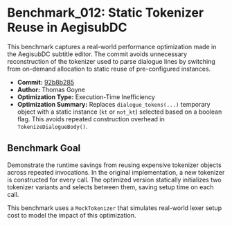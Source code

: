 # Benchmark_012: Static Tokenizer Reuse in AegisubDC

This benchmark captures a real-world performance optimization made in the AegisubDC subtitle editor. The commit avoids unnecessary reconstruction of the tokenizer used to parse dialogue lines by switching from on-demand allocation to static reuse of pre-configured instances.

- **Commit:** [92b8b285](https://github.com/Ristellise/AegisubDC/commit/92b8b2851b0e12c82269d59e1bfee1beaaddca54)
- **Author:** Thomas Goyne
- **Optimization Type:** Execution-Time Inefficiency
- **Optimization Summary:** Replaces `dialogue_tokens(...)` temporary object with a static instance (`kt` or `not_kt`) selected based on a boolean flag. This avoids repeated construction overhead in `TokenizeDialogueBody()`.

## Benchmark Goal

Demonstrate the runtime savings from reusing expensive tokenizer objects across repeated invocations. In the original implementation, a new tokenizer is constructed for every call. The optimized version statically initializes two tokenizer variants and selects between them, saving setup time on each call.

This benchmark uses a `MockTokenizer` that simulates real-world lexer setup cost to model the impact of this optimization.

